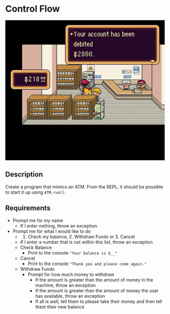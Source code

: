 # Control Flow

![earthbound](earthbound.png)

## Description

Create a program that mimics an ATM. From the REPL, it should be possible to start it up using `ATM.run()`.

## Requirements

* Prompt me for my name
  * If I enter nothing, throw an exception
* Prompt me for what I would like to do
  * 1. Check my balance, 2. Withdraw Funds or 3. Cancel
  * If I enter a number that is not within this list, throw an exception
  * Check Balance
    * Print to the console `"Your balance is $__"`
  * Cancel
    * Print to the console `"Thank you and please come again."`
  * Withdraw Funds
    * Prompt for how much money to withdraw
      * If the amount is greater than the amount of money in the machine, throw an exception
      * If the amount is greater than the amount of money the user has available, throw an exception
      * If all is well, tell them to please take their money and then tell them their new balance
